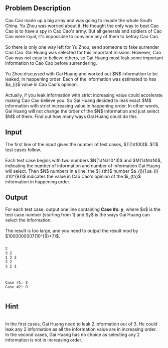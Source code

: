 <h2>Problem Description</h2>Cao Cao made up a big army and was going to invade the whole South China. Yu Zhou was worried about it. He thought the only way to beat Cao Cao is to have a spy in Cao Cao's army. But all generals and soldiers of Cao Cao were loyal, it's impossible to convince any of them to betray Cao Cao.<br><br>So there is only one way left for Yu Zhou, send someone to fake surrender Cao Cao. Gai Huang was selected for this important mission. However, Cao Cao was not easy to believe others, so Gai Huang must leak some important information to Cao Cao before surrendering.<br><br>Yu Zhou discussed with Gai Huang and worked out $N$ information to be leaked, in happening order. Each of the information was estimated to has $a_{i}$ value in Cao Cao's opinion.<br><br>Actually, if you leak information with strict increasing value could accelerate making Cao Cao believe you. So Gai Huang decided to leak exact $M$ information with strict increasing value in happening order. In other words, Gai Huang will not change the order of the $N$ information and just select $M$ of them. Find out how many ways Gai Huang could do this.<h2>Input</h2>The first line of the input gives the number of test cases, $T(1≤100)$. $T$ test cases follow.<br><br>Each test case begins with two numbers $N(1≤N≤10^3)$ and $M(1≤M≤N)$, indicating the number of information and number of information Gai Huang will select. Then $N$ numbers in a line, the $i_{th}$ number $a_{i}(1≤a_{i}≤10^{9})$ indicates the value in Cao Cao's opinion of the $i_{th}$ information in happening order.<h2>Output</h2>For each test case, output one line containing <b>Case #x: y</b>, where $x$ is the test case number (starting from 1) and $y$ is the ways Gai Huang can select the information.<br><br>The result is too large, and you need to output the result mod by $1000000007(10^{9}+7)$.
<pre><code class="language-input1"><pre><div style="font-family:Courier New,Courier,monospace;">2
3 2
1 2 3
3 2
3 2 1</div></pre></code></pre>

<pre><code class="language-output1"><pre><div style="font-family:Courier New,Courier,monospace;">Case #1: 3
Case #2: 0</div></pre></code></pre>

<h2>Hint</h2><br>In the first cases, Gai Huang need to leak 2 information out of 3. He could leak any 2 information as all the information value are in increasing order. <br>In the second cases, Gai Huang has no choice as selecting any 2 information is not in increasing order.<br>
